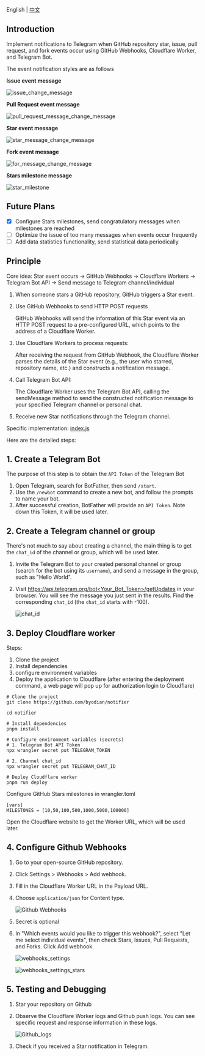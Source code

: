 English | [中文](https://github.com/byodian/notifier/blob/main/README-zh.md)

## Introduction
Implement notifications to Telegram when GitHub repository star, issue, pull request, and fork events occur using GitHub Webhooks, Cloudflare Worker, and Telegram Bot.

The event notification styles are as follows

**Issue event message**

![issue_change_message](./docs/message_issue.jpg)

**Pull Request event message**

![pull_request_message_change_message](./docs/message_pull_request.jpg)

**Star event message**

![star_message_change_message](./docs/message_star.jpg)

**Fork event message**

![for_message_change_message](./docs/message_fork.jpg)

**Stars milestone message**

![star_milestone](./docs/milestone.jpeg)

## Future Plans
- [x] Configure Stars milestones, send congratulatory messages when milestones are reached
- [ ] Optimize the issue of too many messages when events occur frequently
- [ ] Add data statistics functionality, send statistical data periodically

## Principle
Core idea: Star event occurs → GitHub Webhooks → Cloudflare Workers → Telegram Bot API → Send message to Telegram channel/individual

1. When someone stars a GitHub repository, GitHub triggers a Star event.

2. Use GitHub Webhooks to send HTTP POST requests

    GitHub Webhooks will send the information of this Star event via an HTTP POST request to a pre-configured URL, which points to the address of a Cloudflare Worker.

3. Use Cloudflare Workers to process requests:

    After receiving the request from GitHub Webhook, the Cloudflare Worker parses the details of the Star event (e.g., the user who starred, repository name, etc.) and constructs a notification message.

4. Call Telegram Bot API:

    The Cloudflare Worker uses the Telegram Bot API, calling the sendMessage method to send the constructed notification message to your specified Telegram channel or personal chat.

5. Receive new Star notifications through the Telegram channel.

Specific implementation: [index.js](./src/index.js)

Here are the detailed steps:

## 1. Create a Telegram Bot

The purpose of this step is to obtain the `API Token` of the Telegram Bot

1. Open Telegram, search for BotFather, then send `/start`.
2. Use the `/newbot` command to create a new bot, and follow the prompts to name your bot.
3. After successful creation, BotFather will provide an `API Token`. Note down this Token, it will be used later.

## 2. Create a Telegram channel or group

There's not much to say about creating a channel, the main thing is to get the `chat_id` of the channel or group, which will be used later.

1. Invite the Telegram Bot to your created personal channel or group (search for the bot using its `username`), and send a message in the group, such as "Hello World".
2. Visit [https://api.telegram.org/bot<Your_Bot_Token>/getUpdates](https://api.telegram.org/bot<Your_Bot_Token>/getUpdates) in your browser. You will see the message you just sent in the results. Find the corresponding `chat_id` (the `chat_id` starts with -100).

    ![chat_id](./docs/chat_id.png)

## 3. Deploy Cloudflare worker

Steps: 
1. Clone the project
2. Install dependencies
3. configure environment variables
4. Deploy the application to Cloudflare (after entering the deployment command, a web page will pop up for authorization login to Cloudflare)

```
# Clone the project
git clone https://github.com/byodian/notifier

cd notifier

# Install dependencies
pnpm install

# Configure environment variables (secrets)
# 1. Telegram Bot API Token
npx wrangler secret put TELEGRAM_TOKEN

# 2. Channel chat_id
npx wrangler secret put TELEGRAM_CHAT_ID

# Deploy Cloudflare worker
pnpm run deploy
```

Configure GitHub Stars milestones in wrangler.toml
```
[vars]
MILESTONES = [10,50,100,500,1000,5000,100000]
```

Open the Cloudflare website to get the Worker URL, which will be used later.

## 4. Configure Github Webhooks

1. Go to your open-source GitHub repository.
2. Click Settings > Webhooks > Add webhook.
3. Fill in the Cloudflare Worker URL in the Payload URL.
4. Choose `application/json` for Content type.

    ![Github Webhooks](./docs/webhooks.png)
5. Secret is optional
6. In "Which events would you like to trigger this webhook?", select "Let me select individual events", then check Stars, Issues, Pull Requests, and Forks.
Click Add webhook.

    ![webhooks_settings](./docs/webhooks_settings.png)

    ![webhooks_settings_stars](./docs/webhooks_stars.png)

## 5. Testing and Debugging
1. Star your repository on Github

2. Observe the Cloudflare Worker logs and Github push logs. You can see specific request and response information in these logs.

    ![Github_logs](./docs/delivery.png)

3. Check if you received a Star notification in Telegram.